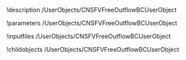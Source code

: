 !description /UserObjects/CNSFVFreeOutflowBCUserObject

!parameters /UserObjects/CNSFVFreeOutflowBCUserObject

!inputfiles /UserObjects/CNSFVFreeOutflowBCUserObject

!childobjects /UserObjects/CNSFVFreeOutflowBCUserObject
